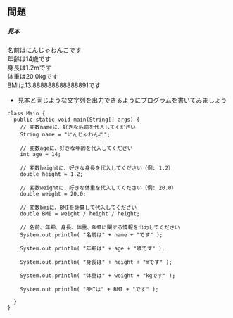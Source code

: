 ## 問題  
##### 見本  
名前はにんじゃわんこです  
年齢は14歳です  
身長は1.2mです  
体重は20.0kgです  
BMIは13.888888888888891です  

- 見本と同じような文字列を出力できるようにプログラムを書いてみましょう

```
class Main {
  public static void main(String[] args) {
    // 変数nameに、好きな名前を代入してください
    String name = "にんじゃわんこ";
    
    // 変数ageに、好きな年齢を代入してください
    int age = 14;
    
    // 変数heightに、好きな身長を代入してください（例: 1.2）
    double height = 1.2;
    
    // 変数weightに、好きな体重を代入してください（例: 20.0）
    double weight = 20.0;
    
    // 変数bmiに、BMIを計算して代入してください
    double BMI = weight / height / height;
    
    // 名前、年齢、身長、体重、BMIに関する情報を出力してください
    System.out.println( "名前は" + name + "です" );
    
    System.out.println( "年齢は" + age + "歳です" );
    
    System.out.println( "身長は" + height + "mです" );
    
    System.out.println( "体重は" + weight + "kgです" );
    
    System.out.println( "BMIは" + BMI + "です" );
    
  }
}
```


